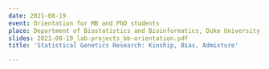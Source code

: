 ```yaml
---
date: 2021-08-19
event: Orientation for MB and PhD students
place: Department of Biostatistics and Bioinformatics, Duke University, Durham, NC
slides: 2021-08-19_lab-projects_bb-orientation.pdf
title: 'Statistical Genetics Research: Kinship, Bias, Admixture'

---
```


